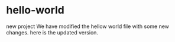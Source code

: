 # hello-world
new project
We have modified the hellow world file with some new changes.
here is the updated version.
